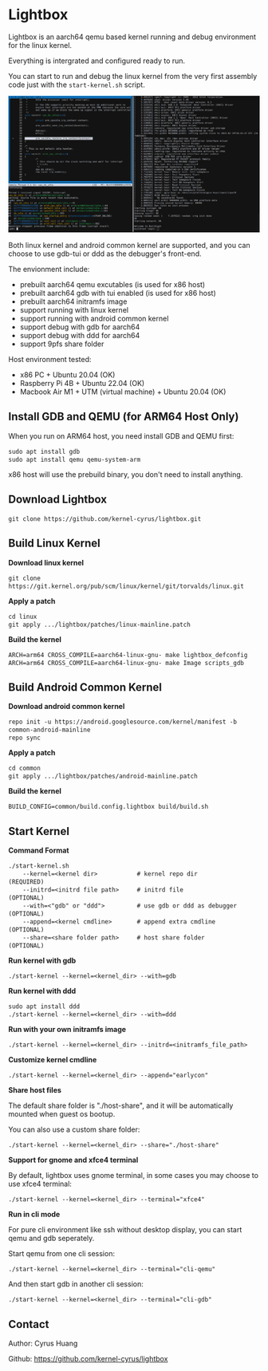 Lightbox
=============================

Lightbox is an aarch64 qemu based kernel running and debug environment for the linux kernel.

Everything is intergrated and configured ready to run.

You can start to run and debug the linux kernel from the very first assembly code just with the `start-kernel.sh` script.

![Snapshot](https://raw.githubusercontent.com/kernel-cyrus/lightbox/master/snapshots/snapshot.png)

Both linux kernel and android common kernel are supported, and you can choose to use gdb-tui or ddd as the debugger's front-end.

The envionment include:
- prebuilt aarch64 qemu excutables (is used for x86 host)
- prebuilt aarch64 gdb with tui enabled (is used for x86 host)
- prebuilt aarch64 initramfs image
- support running with linux kernel
- support running with android common kernel
- support debug with gdb for aarch64
- support debug with ddd for aarch64
- support 9pfs share folder

Host environment tested: 
- x86 PC + Ubuntu 20.04 (OK)
- Raspberry Pi 4B + Ubuntu 22.04 (OK)
- Macbook Air M1 + UTM (virtual machine) + Ubuntu 20.04 (OK)

Install GDB and QEMU (for ARM64 Host Only)
-----------------------------

When you run on ARM64 host, you need install GDB and QEMU first:

```
sudo apt install gdb
sudo apt install qemu qemu-system-arm
```

x86 host will use the prebuild binary, you don't need to install anything.

Download Lightbox
-----------------------------

```
git clone https://github.com/kernel-cyrus/lightbox.git
```

Build Linux Kernel
-----------------------------

**Download linux kernel**
```
git clone https://git.kernel.org/pub/scm/linux/kernel/git/torvalds/linux.git
```
**Apply a patch**
```
cd linux
git apply .../lightbox/patches/linux-mainline.patch
```
**Build the kernel**
```
ARCH=arm64 CROSS_COMPILE=aarch64-linux-gnu- make lightbox_defconfig
ARCH=arm64 CROSS_COMPILE=aarch64-linux-gnu- make Image scripts_gdb
```

Build Android Common Kernel
-----------------------------

**Download android common kernel**
```
repo init -u https://android.googlesource.com/kernel/manifest -b common-android-mainline
repo sync
```
**Apply a patch**
```
cd common
git apply .../lightbox/patches/android-mainline.patch
```
**Build the kernel**
```
BUILD_CONFIG=common/build.config.lightbox build/build.sh
```

Start Kernel
-----------------------------

**Command Format**
```
./start-kernel.sh
    --kernel=<kernel dir>           # kernel repo dir            (REQUIRED)
    --initrd=<initrd file path>     # initrd file                (OPTIONAL)
    --with=<"gdb" or "ddd">         # use gdb or ddd as debugger (OPTIONAL)
    --append=<kernel cmdline>       # append extra cmdline       (OPTIONAL)
    --share=<share folder path>     # host share folder          (OPTIONAL)
```
**Run kernel with gdb**
```
./start-kernel --kernel=<kernel_dir> --with=gdb
```
**Run kernel with ddd**
```
sudo apt install ddd
./start-kernel --kernel=<kernel_dir> --with=ddd
```
**Run with your own initramfs image**
```
./start-kernel --kernel=<kernel_dir> --initrd=<initramfs_file_path>
```
**Customize kernel cmdline**
```
./start-kernel --kernel=<kernel_dir> --append="earlycon"
```
**Share host files**

The default share folder is "./host-share", and it will be automatically mounted when guest os bootup.

You can also use a custom share folder:

```
./start-kernel --kernel=<kernel_dir> --share="./host-share"
```

**Support for gnome and xfce4 terminal**

By default, lightbox uses gnome terminal, in some cases you may choose to use xfce4 terminal:

```
./start-kernel --kernel=<kernel_dir> --terminal="xfce4"
```

**Run in cli mode**

For pure cli environment like ssh without desktop display, you can start qemu and gdb seperately.

Start qemu from one cli session:

```
./start-kernel --kernel=<kernel_dir> --terminal="cli-qemu"
```

And then start gdb in another cli session:

```
./start-kernel --kernel=<kernel_dir> --terminal="cli-gdb"
```

Contact
-----------------------------

Author: Cyrus Huang

Github: <https://github.com/kernel-cyrus/lightbox>
